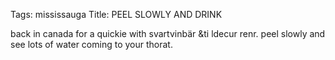 Tags: mississauga
Title: PEEL SLOWLY AND DRINK
  
back in canada for a quickie with svartvinbär &ti ldecur renr. peel slowly and see lots of water coming to your thorat. 